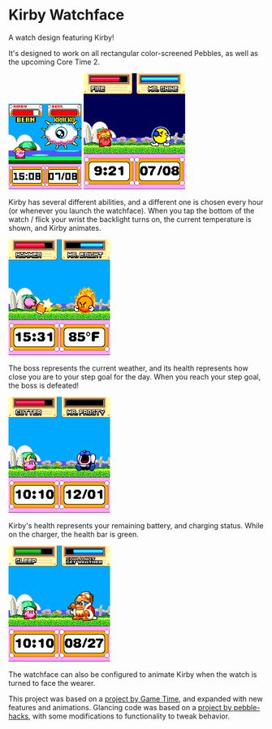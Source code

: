 # Kirby Watchface

A watch design featuring Kirby!

It's designed to work on all rectangular color-screened Pebbles, as well as the upcoming Core Time 2.

![Screenshot of watchface as displayed on Pebble Time](img/example_basalt.png) ![Screenshot of watchface as displayed on Core Time 2. Notably higher resolution than Pebble Time's version.](img/example_emery.png)

Kirby has several different abilities, and a different one is chosen every hour (or whenever you launch the watchface). When you tap the bottom of the watch / flick your wrist the backlight turns on, the current temperature is shown, and Kirby animates.

![Kirby is swinging his hammer. The temperature is 85°F.](img/example_tap.png)


The boss represents the current weather, and its health represents how close you are to your step goal for the day. When you reach your step goal, the boss is defeated!

![Mr. Frosty is in his defeated pose, and his health bar is empty.](img/example_steps.png)

Kirby's health represents your remaining battery, and charging status. While on the charger, the health bar is green.

![Kirby's health bar is green, indicating that the watch is charging.](img/example_charging.png)

The watchface can also be configured to animate Kirby when the watch is turned to face the wearer.

This project was based on a [project by Game Time](https://github.com/WinterWinter/KirbyGT/), and expanded with new features and animations. Glancing code was based on a [project by pebble-hacks](https://github.com/pebble-hacks/pebble_glancing_demo), with some modifications to functionality to tweak behavior.
